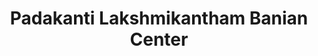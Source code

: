 ---
title: "Padakanti Lakshmikantham Banian Center"
url: /karimanagar/padakanti-lakshmikantham-banian-center/
shop: clothes
---